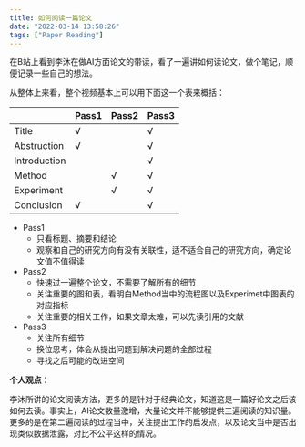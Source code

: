 ```yaml
---
title: 如何阅读一篇论文
date: "2022-03-14 13:58:26"
tags: ["Paper Reading"]
---
```


在B站上看到李沐在做AI方面论文的带读，看了一遍讲如何读论文，做个笔记，顺便记录一些自己的想法。

从整体上来看，整个视频基本上可以用下面这一个表来概括：

|              | Pass1 | Pass2 | Pass3 |
| ------------ | ----- | ----- | ----- |
| Title        | √     |       | √     |
| Abstruction  | √     |       | √     |
| Introduction |       |       | √     |
| Method       |       | √     | √     |
| Experiment   |       | √     | √     |
| Conclusion   | √     |       | √     |

* Pass1
  * 只看标题、摘要和结论
  * 观察和自己的研究方向有没有关联性，适不适合自己的研究方向，确定论文值不值得读
* Pass2
  * 快速过一遍整个论文，不需要了解所有的细节
  * 关注重要的图和表，看明白Method当中的流程图以及Experimet中图表的对应指标
  * 关注重要的相关工作，如果文章太难，可以先读引用的文献
* Pass3
  * 关注所有细节
  * 换位思考，体会从提出问题到解决问题的全部过程
  * 寻找之后可能的改进空间



**个人观点**：

李沐所讲的论文阅读方法，更多的是针对于经典论文，知道这是一篇好论文之后该如何去读。事实上，AI论文数量激增，大量论文并不能够提供三遍阅读的知识量。更多的是在第二遍阅读的过程当中，关注提出工作的启发点，以及论文当中是否出现类似数据泄露，对比不公平这样的情况。

